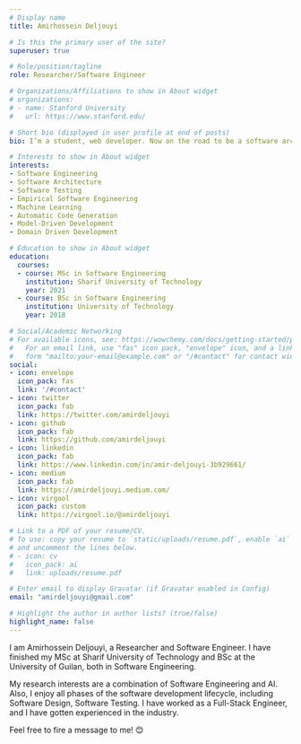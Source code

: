 ```yaml
---
# Display name
title: Amirhossein Deljouyi

# Is this the primary user of the site?
superuser: true

# Role/position/tagline
role: Researcher/Software Engineer

# Organizations/Affiliations to show in About widget
# organizations:
# - name: Stanford University
#   url: https://www.stanford.edu/

# Short bio (displayed in user profile at end of posts)
bio: I’m a student, web developer. Now on the road to be a software architect, trying to grow my skill set.

# Interests to show in About widget
interests:
- Software Engineering
- Software Architecture
- Software Testing
- Empirical Software Engineering
- Machine Learning
- Automatic Code Generation
- Model-Driven Development
- Domain Driven Development

# Education to show in About widget
education:
  courses:
  - course: MSc in Software Engineering
    institution: Sharif University of Technology
    year: 2021
  - course: BSc in Software Engineering
    institution: University of Technology
    year: 2018

# Social/Academic Networking
# For available icons, see: https://wowchemy.com/docs/getting-started/page-builder/#icons
#   For an email link, use "fas" icon pack, "envelope" icon, and a link in the
#   form "mailto:your-email@example.com" or "/#contact" for contact widget.
social:
- icon: envelope
  icon_pack: fas
  link: '/#contact'
- icon: twitter
  icon_pack: fab
  link: https://twitter.com/amirdeljouyi
- icon: github
  icon_pack: fab
  link: https://github.com/amirdeljouyi
- icon: linkedin
  icon_pack: fab
  link: https://www.linkedin.com/in/amir-deljouyi-3b929661/
- icon: medium
  icon_pack: fab
  link: https://amirdeljouyi.medium.com/
- icon: virgool
  icon_pack: custom
  link: https://virgool.io/@amirdeljouyi

# Link to a PDF of your resume/CV.
# To use: copy your resume to `static/uploads/resume.pdf`, enable `ai` icons in `params.toml`, 
# and uncomment the lines below.
# - icon: cv
#   icon_pack: ai
#   link: uploads/resume.pdf

# Enter email to display Gravatar (if Gravatar enabled in Config)
email: "amirdeljouyi@gmail.com"

# Highlight the author in author lists? (true/false)
highlight_name: false
---
```


I am Amirhossein Deljouyi, a Researcher and Software Engineer. I have finished my MSc at Sharif University of Technology and BSc at the University of Guilan, both in Software Engineering.

My research interests are a combination of Software Engineering and AI. Also, I enjoy all phases of the software development lifecycle, including Software Design, Software Testing. I have worked as a Full-Stack Engineer, and I have gotten experienced in the industry.

Feel free to fire a message to me! 😊
